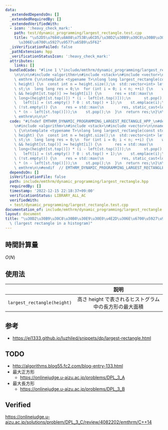 ```yaml
---
data:
  _extendedDependsOn: []
  _extendedRequiredBy: []
  _extendedVerifiedWith:
  - icon: ':heavy_check_mark:'
    path: test/dynamic_programming/largest_rectangle.test.cpp
    title: "\u52D5\u7684\u8A08\u753B\u6CD5/\u30D2\u30B9\u30C8\u30B0\u30E9\u30E0\u4E2D\
      \u306E\u6700\u5927\u9577\u65B9\u5F62"
  _isVerificationFailed: false
  _pathExtension: hpp
  _verificationStatusIcon: ':heavy_check_mark:'
  attributes:
    links: []
  bundledCode: "#line 1 \"include/emthrm/dynamic_programming/largest_rectangle.hpp\"\
    \n\n\n\n#include <algorithm>\n#include <stack>\n#include <vector>\n\nnamespace\
    \ emthrm {\n\ntemplate <typename T>\nlong long largest_rectangle(const std::vector<T>&\
    \ height) {\n  const int n = height.size();\n  std::vector<int> left(n);\n  std::stack<T>\
    \ st;\n  long long res = 0;\n  for (int i = 0; i < n; ++i) {\n    while (!st.empty()\
    \ && height[st.top()] >= height[i]) {\n      res = std::max(\n          res, static_cast<long\
    \ long>(height[st.top()]) * (i - left[st.top()]));\n      st.pop();\n    }\n \
    \   left[i] = (st.empty() ? 0 : st.top() + 1);\n    st.emplace(i);\n  }\n  while\
    \ (!st.empty()) {\n    res = std::max(\n        res, static_cast<long long>(height[st.top()])\
    \ * (n - left[st.top()]));\n    st.pop();\n  }\n  return res;\n}\n\n}  // namespace\
    \ emthrm\n\n\n"
  code: "#ifndef EMTHRM_DYNAMIC_PROGRAMMING_LARGEST_RECTANGLE_HPP_\n#define EMTHRM_DYNAMIC_PROGRAMMING_LARGEST_RECTANGLE_HPP_\n\
    \n#include <algorithm>\n#include <stack>\n#include <vector>\n\nnamespace emthrm\
    \ {\n\ntemplate <typename T>\nlong long largest_rectangle(const std::vector<T>&\
    \ height) {\n  const int n = height.size();\n  std::vector<int> left(n);\n  std::stack<T>\
    \ st;\n  long long res = 0;\n  for (int i = 0; i < n; ++i) {\n    while (!st.empty()\
    \ && height[st.top()] >= height[i]) {\n      res = std::max(\n          res, static_cast<long\
    \ long>(height[st.top()]) * (i - left[st.top()]));\n      st.pop();\n    }\n \
    \   left[i] = (st.empty() ? 0 : st.top() + 1);\n    st.emplace(i);\n  }\n  while\
    \ (!st.empty()) {\n    res = std::max(\n        res, static_cast<long long>(height[st.top()])\
    \ * (n - left[st.top()]));\n    st.pop();\n  }\n  return res;\n}\n\n}  // namespace\
    \ emthrm\n\n#endif  // EMTHRM_DYNAMIC_PROGRAMMING_LARGEST_RECTANGLE_HPP_\n"
  dependsOn: []
  isVerificationFile: false
  path: include/emthrm/dynamic_programming/largest_rectangle.hpp
  requiredBy: []
  timestamp: '2022-12-15 22:18:37+09:00'
  verificationStatus: LIBRARY_ALL_AC
  verifiedWith:
  - test/dynamic_programming/largest_rectangle.test.cpp
documentation_of: include/emthrm/dynamic_programming/largest_rectangle.hpp
layout: document
title: "\u30D2\u30B9\u30C8\u30B0\u30E9\u30E0\u4E2D\u306E\u6700\u5927\u9577\u65B9\u5F62\
  \ (largest rectangle in a histogram)"
---
```



## 時間計算量

$O(N)$


## 使用法

||説明|
|:--:|:--:|
|`largest_rectangle(height)`|高さ $\mathrm{height}$ で表されるヒストグラム中の長方形の最大面積|


## 参考

- https://ei1333.github.io/luzhiled/snippets/dp/largest-rectangle.html


## TODO

- http://algorithms.blog55.fc2.com/blog-entry-133.html
- 最大正方形
  - https://onlinejudge.u-aizu.ac.jp/problems/DPL_3_A
- 最大長方形
  - https://onlinejudge.u-aizu.ac.jp/problems/DPL_3_B


## Verified

https://onlinejudge.u-aizu.ac.jp/solutions/problem/DPL_3_C/review/4082202/emthrm/C++14
